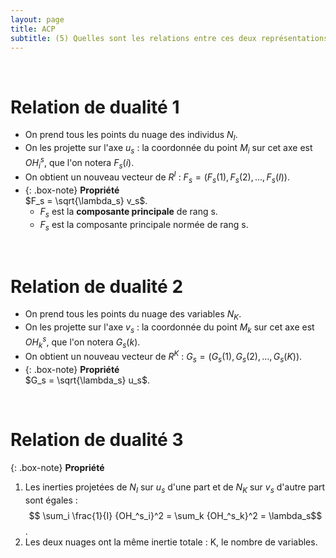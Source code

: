 ```yaml
---
layout: page
title: ACP
subtitle: (5) Quelles sont les relations entre ces deux représentations approchées ? 
---
```


<br/> 

# Relation de dualité 1

* On prend tous les points du nuage des individus $N_I$.
* On les projette sur l'axe $u_s$ : la coordonnée du point $M_i$ sur cet axe est $OH^s_i$, que l'on notera $F_s(i)$.
* On obtient un nouveau vecteur de $R^I$ : $F_s = (F_s(1),F_s(2),...,F_s(I))$.   
* {: .box-note}
**Propriété** <br/>   $F_s = \sqrt{\lambda_s} v_s$. 
    * $F_s$ est la **composante principale** de rang s.
    * $F_s$ est la composante principale normée de rang s. 

<br/> 

# Relation de dualité 2

* On prend tous les points du nuage des variables $N_K$.
* On les projette sur l'axe $v_s$ : la coordonnée du point $M_k$ sur cet axe est $OH^s_k$, que l'on notera $G_s(k)$.
* On obtient un nouveau vecteur de $R^K$ : $G_s = (G_s(1),G_s(2),...,G_s(K))$.   
* {: .box-note}
**Propriété**  <br/>   $G_s = \sqrt{\lambda_s} u_s$. 

<br/>

# Relation de dualité 3

{: .box-note} 
**Propriété**
1) Les inerties projetées de $N_I$ sur $u_s$ d'une part et de $N_K$ sur $v_s$ d'autre part sont égales : 
$$ \sum_i \frac{1}{I} {OH_^s_i}^2 = \sum_k {OH_^s_k}^2 = \lambda_s$$.
2)  Les deux nuages ont la même inertie totale : K, le nombre de variables.  

<br/>
